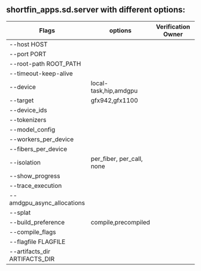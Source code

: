 

## shortfin_apps.sd.server with different options:


| Flags | options |Verification Owner|Issues|
|---|---|---|---|
|--host HOST |
|--port PORT |
|--root-path ROOT_PATH |
|--timeout-keep-alive |
|--device | local-task,hip,amdgpu |
|--target | gfx942,gfx1100 |
|--device_ids |
|--tokenizers |
|--model_config |
| --workers_per_device | 
| --fibers_per_device |
| --isolation |	per_fiber, per_call, none |
| --show_progress  |
| --trace_execution | 
| --amdgpu_async_allocations |
| --splat   |
| --build_preference | compile,precompiled |
| --compile_flags |
| --flagfile FLAGFILE |  
| --artifacts_dir ARTIFACTS_DIR |
